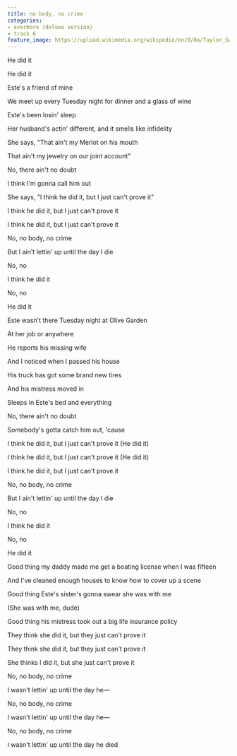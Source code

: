 ```yaml
---
title: ​no body, no crime
categories:
- evermore (deluxe version)
- track 6
feature_image: https://upload.wikimedia.org/wikipedia/en/0/0a/Taylor_Swift_-_Evermore.png
--- 
```

He did it

He did it

Este's a friend of mine

We meet up every Tuesday night for dinner and a glass of wine

Este's been losin' sleep

Her husband's actin' different, and it smells like infidelity

She says, "That ain't my Merlot on his mouth

That ain't my jewelry on our joint account"

No, there ain't no doubt

I think I'm gonna call him out

She says, "I think he did it, but I just can't prove it"

I think he did it, but I just can't prove it

I think he did it, but I just can't prove it

No, no body, no crime

But I ain't lettin' up until the day I die

No, no

I think he did it

No, no

He did it

Este wasn't there Tuesday night at Olive Gardеn

At her job or anywhere

Hе reports his missing wife

And I noticed when I passed his house

His truck has got some brand new tires

And his mistress moved in

Sleeps in Este's bed and everything

No, there ain't no doubt

Somebody's gotta catch him out, 'cause

I think he did it, but I just can't prove it (He did it)

I think he did it, but I just can't prove it (He did it)

I think he did it, but I just can't prove it

No, no body, no crime

But I ain't lettin' up until the day I die

No, no

I think he did it

No, no

He did it

Good thing my daddy made me get a boating license when I was fifteen

And I've cleaned enough houses to know how to cover up a scene

Good thing Este's sister's gonna swear she was with me

(She was with me, dude)

Good thing his mistress took out a big life insurance policy

They think she did it, but they just can't prove it

They think she did it, but they just can't prove it

She thinks I did it, but she just can't prove it

No, no body, no crime

I wasn't lettin' up until the day he—

No, no body, no crime

I wasn't lettin' up until the day he—

No, no body, no crime

I wasn't lettin' up until the day he died